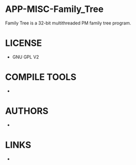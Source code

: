 # APP-MISC-Family_Tree
Family Tree is a 32-bit multithreaded PM family tree program.

LICENSE
===============
* GNU GPL V2

COMPILE TOOLS
===============
* 
 
AUTHORS
===============
* 

LINKS
===============
* 

